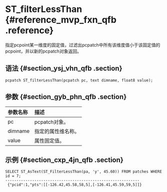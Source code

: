 # ST\_filterLessThan {#reference_mvp_fxn_qfb .reference}

指定pcpoint某一维度的固定值，过滤出pcpatch中所有该维度值小于该固定值的pcpoint，并以新的pcpatch对象返回。

## 语法 {#section_ysj_vhn_qfb .section}

```
pcpatch ST_filterLessThan(pcpatch pc, text dimname, float8 value);
```

## 参数 {#section_gyb_phn_qfb .section}

|参数名称|描述|
|:---|:-|
|pc|pcpatch对象。|
|dimname|指定的属性维名称。|
|value|属性固定值。|

## 示例 {#section_cxp_4jn_qfb .section}

```
SELECT ST_AsText(ST_FilterLessThan(pa, 'y', 45.60)) FROM patches WHERE id = 7;
------------------------------------------------------------
 {"pcid":1,"pts":[[-126.42,45.58,58,5],[-126.41,45.59,59,5]]}
```

